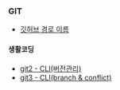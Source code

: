 ### GIT

- [깃허브 경로 이름](./etc/github_path_name.md)

#### 생활코딩
- [git2 - CLI(버전관리)](./opentutorials/git2_cli.md)
- [git3 - CLI(branch & conflict)](opentutorials/git3_cli.md)

